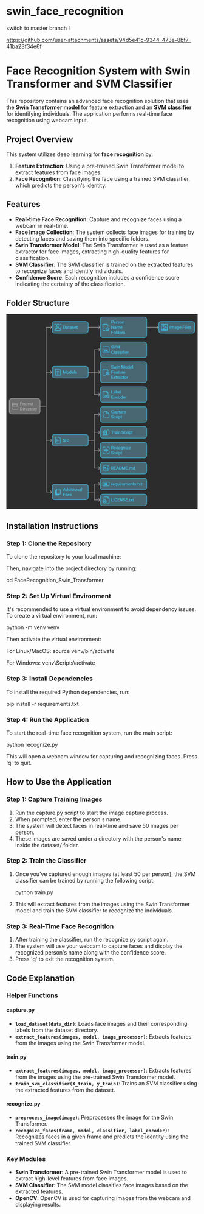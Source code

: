 



# swin_face_recognition

switch to master branch !


https://github.com/user-attachments/assets/94d5e41c-9344-473e-8bf7-41ba23f34e6f


# Face Recognition System with Swin Transformer and SVM Classifier

This repository contains an advanced face recognition solution that uses the **Swin Transformer model** for feature extraction and an **SVM classifier** for identifying individuals. The application performs real-time face recognition using webcam input.

## Project Overview

This system utilizes deep learning for **face recognition** by:
1. **Feature Extraction**: Using a pre-trained Swin Transformer model to extract features from face images.
2. **Face Recognition**: Classifying the face using a trained SVM classifier, which predicts the person's identity.

## Features
- **Real-time Face Recognition**: Capture and recognize faces using a webcam in real-time.
- **Face Image Collection**: The system collects face images for training by detecting faces and saving them into specific folders.
- **Swin Transformer Model**: The Swin Transformer is used as a feature extractor for face images, extracting high-quality features for classification.
- **SVM Classifier**: The SVM classifier is trained on the extracted features to recognize faces and identify individuals.
- **Confidence Score**: Each recognition includes a confidence score indicating the certainty of the classification.

## Folder Structure
![Folder Structure](images/folder_structure.png)


## Installation Instructions  




### Step 1: Clone the Repository  
To clone the repository to your local machine:  


Then, navigate into the project directory by running:

cd FaceRecognition_Swin_Transformer

### Step 2: Set Up Virtual Environment
It's recommended to use a virtual environment to avoid dependency issues. To create a virtual environment, run:

python -m venv venv

Then activate the virtual environment:

For Linux/MacOS:
source venv/bin/activate

For Windows:
venv\Scripts\activate

### Step 3: Install Dependencies
To install the required Python dependencies, run:

pip install -r requirements.txt

### Step 4: Run the Application
To start the real-time face recognition system, run the main script:

python recognize.py

This will open a webcam window for capturing and recognizing faces. Press 'q' to quit.

## How to Use the Application

### Step 1: Capture Training Images
1. Run the capture.py script to start the image capture process.
2. When prompted, enter the person's name.
3. The system will detect faces in real-time and save 50 images per person.
4. These images are saved under a directory with the person's name inside the dataset/ folder.

### Step 2: Train the Classifier
1. Once you've captured enough images (at least 50 per person), the SVM classifier can be trained by running the following script:
   
   python train.py

2. This will extract features from the images using the Swin Transformer model and train the SVM classifier to recognize the individuals.

### Step 3: Real-Time Face Recognition
1. After training the classifier, run the recognize.py script again.
2. The system will use your webcam to capture faces and display the recognized person's name along with the confidence score.
3. Press 'q' to exit the recognition system.


## Code Explanation

### Helper Functions

#### capture.py
- **`load_dataset(data_dir)`**: Loads face images and their corresponding labels from the dataset directory.
- **`extract_features(images, model, image_processor)`**: Extracts features from the images using the Swin Transformer model.

#### train.py
- **`extract_features(images, model, image_processor)`**: Extracts features from the images using the pre-trained Swin Transformer model.
- **`train_svm_classifier(X_train, y_train)`**: Trains an SVM classifier using the extracted features from the dataset.

#### recognize.py
- **`preprocess_image(image)`**: Preprocesses the image for the Swin Transformer.
- **`recognize_faces(frame, model, classifier, label_encoder)`**: Recognizes faces in a given frame and predicts the identity using the trained SVM classifier.

### Key Modules

- **Swin Transformer**: A pre-trained Swin Transformer model is used to extract high-level features from face images.
- **SVM Classifier**: The SVM model classifies face images based on the extracted features.
- **OpenCV**: OpenCV is used for capturing images from the webcam and displaying results.


